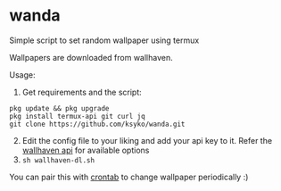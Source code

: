 # wanda
Simple script to set random wallpaper using termux

Wallpapers are downloaded from wallhaven.

Usage:

1. Get requirements and the script:
```
pkg update && pkg upgrade
pkg install termux-api git curl jq
git clone https://github.com/ksyko/wanda.git
```
2. Edit the config file to your liking and add your api key to it. Refer the [wallhaven api](https://wallhaven.cc/help/api#search) for available options
3. `sh wallhaven-dl.sh`

You can pair this with [crontab](https://github.com/termux/termux-app/issues/1091#issuecomment-809069738) to change wallpaper periodically :)
